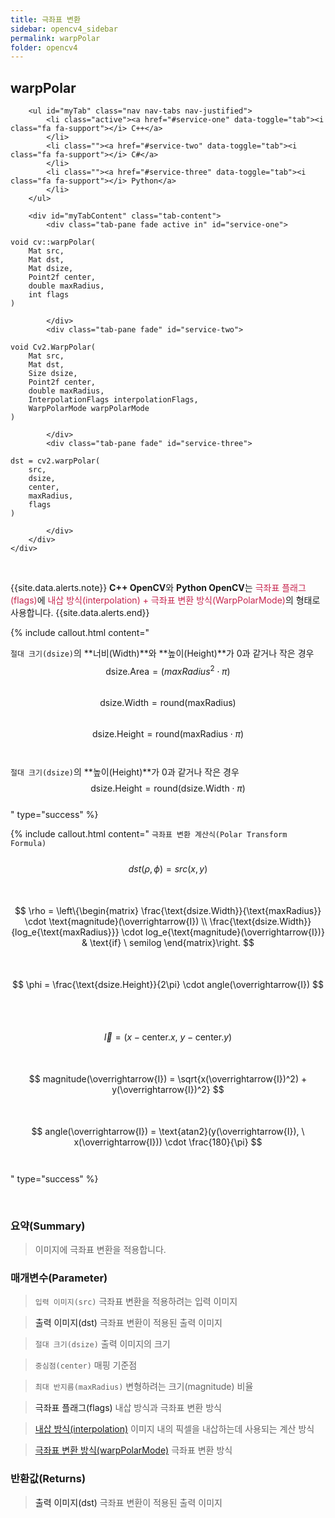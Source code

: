 ```yaml
---
title: 극좌표 변환
sidebar: opencv4_sidebar
permalink: warpPolar
folder: opencv4
---
```


<div class="row">
    <div class="col-lg-12">
        <h2 class="page-header">warpPolar</h2>
    </div>
    <div class="col-lg-12">

        <ul id="myTab" class="nav nav-tabs nav-justified">
            <li class="active"><a href="#service-one" data-toggle="tab"><i class="fa fa-support"></i> C++</a>
            </li>
            <li class=""><a href="#service-two" data-toggle="tab"><i class="fa fa-support"></i> C#</a>
            </li>
            <li class=""><a href="#service-three" data-toggle="tab"><i class="fa fa-support"></i> Python</a>
            </li>
        </ul>

        <div id="myTabContent" class="tab-content">
            <div class="tab-pane fade active in" id="service-one">
<pre class="prettyprint"><code class="language-cpp">void cv::warpPolar(
    Mat src,
    Mat dst,
    Mat dsize,
    Point2f center,
    double maxRadius,
    int flags
)</code></pre>
            </div>
            <div class="tab-pane fade" id="service-two">
<pre class="prettyprint"><code class="language-cs">void Cv2.WarpPolar(
    Mat src,
    Mat dst,
    Size dsize,
    Point2f center,
    double maxRadius,
    InterpolationFlags interpolationFlags,
    WarpPolarMode warpPolarMode
)</code></pre>
            </div>
            <div class="tab-pane fade" id="service-three">
<pre class="prettyprint"><code class="language-py">dst = cv2.warpPolar(
    src,
    dsize,
    center,
    maxRadius,
    flags
)</code></pre>
            </div>
        </div>
    </div>
</div>

<br>


{{site.data.alerts.note}}
<b>C++ OpenCV</b>와 <b>Python OpenCV</b>는 <font color="#c7254e">극좌표 플래그(flags)</font>에 <font color="#c7254e">내삽 방식(interpolation) + 극좌표 변환 방식(WarpPolarMode)</font>의 형태로 사용합니다.
{{site.data.alerts.end}}

{% include callout.html content="

`절대 크기(dsize)`의 **너비(Width)**와 **높이(Height)**가 0과 같거나 작은 경우
<br>
$$ \text{dsize.Area} = (maxRadius^2 \cdot \pi) $$
<br>
$$ \text{dsize.Width} = \text{round}(\text{maxRadius}) $$
<br>
$$ \text{dsize.Height} = \text{round}(\text{maxRadius}\cdot \pi) $$
<br><br>
`절대 크기(dsize)`의 **높이(Height)**가 0과 같거나 작은 경우
<br>
$$ \text{dsize.Height} = \text{round}(\text{dsize.Width}\cdot \pi) $$
<br>
" type="success" %}

{% include callout.html content="
`극좌표 변환 계산식(Polar Transform Formula)`
<br><br>
$$ dst(\rho, \phi) = src(x, y) $$
<br><br>
$$ \rho = \left\{\begin{matrix}
\frac{\text{dsize.Width}}{\text{maxRadius}} \cdot \text{magnitude}(\overrightarrow{I}) \\ 
\frac{\text{dsize.Width}}{log_e{\text{maxRadius}}} \cdot log_e{\text{magnitude}(\overrightarrow{I})} & \text{if} \ semilog
\end{matrix}\right. $$
<br><br>
$$ \phi = \frac{\text{dsize.Height}}{2\pi} \cdot angle(\overrightarrow{I}) $$
<br><br><br>
$$ \overrightarrow{I} = (x - \text{center}.x, \ y - \text{center}.y) $$
<br><br>
$$ magnitude(\overrightarrow{I}) = \sqrt{x(\overrightarrow{I})^2) + y(\overrightarrow{I})^2} $$
<br><br>
$$ angle(\overrightarrow{I}) = \text{atan2}(y(\overrightarrow{I}), \ x(\overrightarrow{I})) \cdot \frac{180}{\pi} $$
<br><br>
" type="success" %}

<br>

### 요약(Summary)

> 이미지에 극좌표 변환을 적용합니다.

### 매개변수(Parameter)

> `입력 이미지(src)` 극좌표 변환을 적용하려는 입력 이미지

> <a data-toggle="tooltip" data-original-title="{{site.data.glossary.only_C_CS}}">출력 이미지(dst)</a> 극좌표 변환이 적용된 출력 이미지

> `절대 크기(dsize)` 출력 이미지의 크기

> `중심점(center)` 매핑 기준점

> `최대 반지름(maxRadius)` 변형하려는 크기(magnitude) 비율

> <a data-toggle="tooltip" data-original-title="{{site.data.glossary.only_C_Python}}">극좌표 플래그(flags)</a> 내삽 방식과 극좌표 변환 방식

> <a data-toggle="tooltip" data-original-title="{{site.data.glossary.only_C}}" href="InterpolationFlags" style="cursor: revert;">내삽 방식(interpolation)</a> 이미지 내의 픽셀을 내삽하는데 사용되는 계산 방식

> <a data-toggle="tooltip" data-original-title="{{site.data.glossary.only_C}}" href="WarpPolarMode" style="cursor: revert;">극좌표 변환 방식(warpPolarMode)</a> 극좌표 변환 방식

### 반환값(Returns)

> <a data-toggle="tooltip" data-original-title="{{site.data.glossary.only_Python}}">출력 이미지(dst)</a> 극좌표 변환이 적용된 출력 이미지
